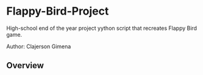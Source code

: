 # Flappy-Bird-Project
High-school end of the year project yython script that recreates Flappy Bird game.

Author: Clajerson Gimena

## Overview
